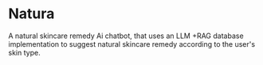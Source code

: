 # Natura
A natural skincare remedy Ai chatbot, that uses an LLM +RAG database implementation to suggest natural skincare remedy according to the user's skin type. 
